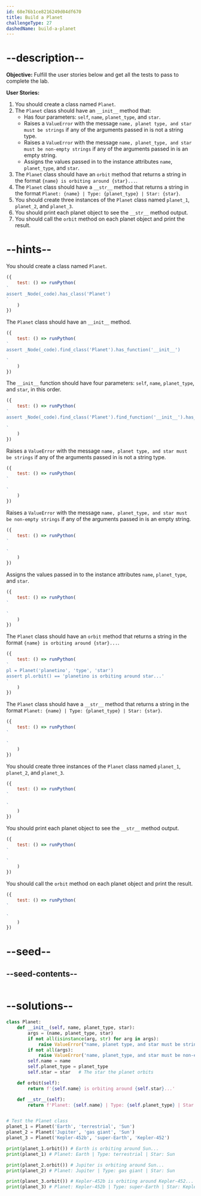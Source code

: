 ```yaml
---
id: 68e76b1ce8216249d04df670
title: Build a Planet
challengeType: 27
dashedName: build-a-planet
---
```


# --description--

**Objective:** Fulfill the user stories below and get all the tests to pass to complete the lab.

**User Stories:**

1. You should create a class named `Planet`.
1. The `Planet` class should have an `__init__` method that:
   - Has four parameters: `self`, `name`, `planet_type`, and `star`.
   - Raises a `ValueError` with the message `name, planet type, and star must be strings` if any of the arguments passed in is not a string type.
   - Raises a `ValueError` with the message `name, planet_type, and star must be non-empty strings` if any of the arguments passed in is an empty string.
   - Assigns the values passed in to the instance attributes `name`, `planet_type`, and `star`.
1. The `Planet` class should have an `orbit` method that returns a string in the format `{name} is orbiting around {star}...`.
1. The `Planet` class should have a `__str__` method that returns a string in the format `Planet: {name} | Type: {planet_type} | Star: {star}`.
1. You should create three instances of the `Planet` class named `planet_1`, `planet_2`, and `planet_3`.
1. You should print each planet object to see the `__str__` method output.
1. You should call the `orbit` method on each planet object and print the result.

# --hints--

You should create a class named `Planet`.

```js
({
    test: () => runPython(
`
assert _Node(_code).has_class('Planet')
`
    )
})
```

The `Planet` class should have an `__init__` method.

```js
({
    test: () => runPython(
`
assert _Node(_code).find_class('Planet').has_function('__init__')

`
    )
})
```

The `__init__` function should have four parameters: `self`, `name`, `planet_type`, and `star`, in this order.

```js
({
    test: () => runPython(
`
assert _Node(_code).find_class('Planet').find_function('__init__').has_args('self, name, planet_type, star')

`
    )
})
```

Raises a `ValueError` with the message `name, planet type, and star must be strings` if any of the arguments passed in is not a string type.

```js
({
    test: () => runPython(
`

`
    )
})
```

Raises a `ValueError` with the message `name, planet_type, and star must be non-empty strings` if any of the arguments passed in is an empty string.

```js
({
    test: () => runPython(
`

`
    )
})
```

Assigns the values passed in to the instance attributes `name`, `planet_type`, and `star`.

```js
({
    test: () => runPython(
`

`
    )
})
```

The `Planet` class should have an `orbit` method that returns a string in the format `{name} is orbiting around {star}...`.

```js
({
    test: () => runPython(
`
pl = Planet('planetino', 'type', 'star')
assert pl.orbit() == 'planetino is orbiting around star...'
`
    )
})
```

The `Planet` class should have a `__str__` method that returns a string in the format `Planet: {name} | Type: {planet_type} | Star: {star}`.

```js
({
    test: () => runPython(
`

`
    )
})
```

You should create three instances of the `Planet` class named `planet_1`, `planet_2`, and `planet_3`.

```js
({
    test: () => runPython(
`

`
    )
})
```

You should print each planet object to see the `__str__` method output.

```js
({
    test: () => runPython(
`

`
    )
})
```

You should call the `orbit` method on each planet object and print the result.

```js
({
    test: () => runPython(
`

`
    )
})
```

# --seed--

## --seed-contents--

```py

```

# --solutions--

```py
class Planet:
    def __init__(self, name, planet_type, star):
        args = (name, planet_type, star)
        if not all(isinstance(arg, str) for arg in args):
            raise ValueError("name, planet type, and star must be strings")
        if not all(args):
            raise ValueError('name, planet_type, and star must be non-empty strings')
        self.name = name
        self.planet_type = planet_type
        self.star = star   # The star the planet orbits

    def orbit(self):
        return f'{self.name} is orbiting around {self.star}...'

    def __str__(self):
        return f'Planet: {self.name} | Type: {self.planet_type} | Star: {self.star}'


# Test the Planet class
planet_1 = Planet('Earth', 'terrestrial', 'Sun')
planet_2 = Planet('Jupiter', 'gas giant', 'Sun')
planet_3 = Planet('Kepler-452b', 'super-Earth', 'Kepler-452')

print(planet_1.orbit()) # Earth is orbiting around Sun...
print(planet_1) # Planet: Earth | Type: terrestrial | Star: Sun

print(planet_2.orbit()) # Jupiter is orbiting around Sun...
print(planet_2) # Planet: Jupiter | Type: gas giant | Star: Sun

print(planet_3.orbit()) # Kepler-452b is orbiting around Kepler-452...
print(planet_3) # Planet: Kepler-452b | Type: super-Earth | Star: Kepler-452
```

